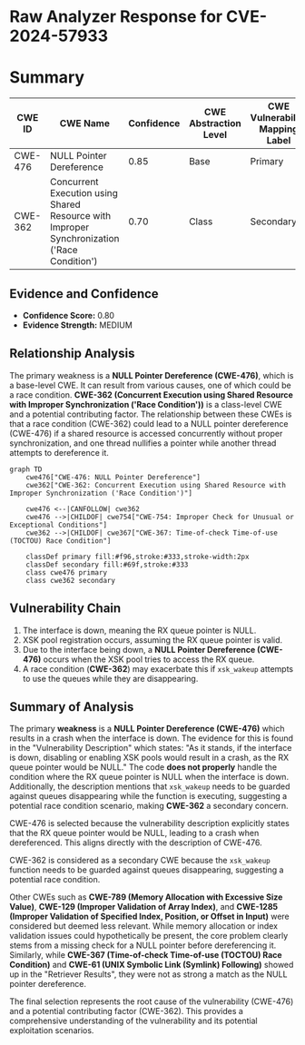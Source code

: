 # Raw Analyzer Response for CVE-2024-57933

# Summary

| CWE ID  | CWE Name                                                                                                    | Confidence | CWE Abstraction Level | CWE Vulnerability Mapping Label | CWE-Vulnerability Mapping Notes |
| ------- | ----------------------------------------------------------------------------------------------------------- | ---------- | ----------------------- | ------------------------------- | --------------------------------- |
| CWE-476 | NULL Pointer Dereference                                                                                    | 0.85       | Base                    | Primary                         | Allowed                           |
| CWE-362 | Concurrent Execution using Shared Resource with Improper Synchronization ('Race Condition')                 | 0.70       | Class                   | Secondary                       | Allowed-with-Review              |

## Evidence and Confidence

*   **Confidence Score:** 0.80
*   **Evidence Strength:** MEDIUM

## Relationship Analysis

The primary weakness is a **NULL Pointer Dereference (CWE-476)**, which is a base-level CWE. It can result from various causes, one of which could be a race condition. **CWE-362 (Concurrent Execution using Shared Resource with Improper Synchronization ('Race Condition'))** is a class-level CWE and a potential contributing factor. The relationship between these CWEs is that a race condition (CWE-362) could lead to a NULL pointer dereference (CWE-476) if a shared resource is accessed concurrently without proper synchronization, and one thread nullifies a pointer while another thread attempts to dereference it.

```mermaid
graph TD
    cwe476["CWE-476: NULL Pointer Dereference"]
    cwe362["CWE-362: Concurrent Execution using Shared Resource with Improper Synchronization ('Race Condition')"]
    
    cwe476 <--|CANFOLLOW| cwe362
    cwe476 -->|CHILDOF| cwe754["CWE-754: Improper Check for Unusual or Exceptional Conditions"]
    cwe362 -->|CHILDOF| cwe367["CWE-367: Time-of-check Time-of-use (TOCTOU) Race Condition"]

    classDef primary fill:#f96,stroke:#333,stroke-width:2px
    classDef secondary fill:#69f,stroke:#333
    class cwe476 primary
    class cwe362 secondary
```

## Vulnerability Chain

1.  The interface is down, meaning the RX queue pointer is NULL.
2.  XSK pool registration occurs, assuming the RX queue pointer is valid.
3.  Due to the interface being down, a **NULL Pointer Dereference (CWE-476)** occurs when the XSK pool tries to access the RX queue.
4.  A race condition (**CWE-362**) may exacerbate this if `xsk_wakeup` attempts to use the queues while they are disappearing.

## Summary of Analysis

The primary **weakness** is a **NULL Pointer Dereference (CWE-476)** which results in a crash when the interface is down. The evidence for this is found in the "Vulnerability Description" which states: "As it stands, if the interface is down, disabling or enabling XSK pools would result in a crash, as the RX queue pointer would be NULL." The code **does not properly** handle the condition where the RX queue pointer is NULL when the interface is down. Additionally, the description mentions that `xsk_wakeup` needs to be guarded against queues disappearing while the function is executing, suggesting a potential race condition scenario, making **CWE-362** a secondary concern.

CWE-476 is selected because the vulnerability description explicitly states that the RX queue pointer would be NULL, leading to a crash when dereferenced. This aligns directly with the description of CWE-476.

CWE-362 is considered as a secondary CWE because the `xsk_wakeup` function needs to be guarded against queues disappearing, suggesting a potential race condition.

Other CWEs such as **CWE-789 (Memory Allocation with Excessive Size Value)**, **CWE-129 (Improper Validation of Array Index)**, and **CWE-1285 (Improper Validation of Specified Index, Position, or Offset in Input)** were considered but deemed less relevant. While memory allocation or index validation issues could hypothetically be present, the core problem clearly stems from a missing check for a NULL pointer before dereferencing it. Similarly, while **CWE-367 (Time-of-check Time-of-use (TOCTOU) Race Condition)** and **CWE-61 (UNIX Symbolic Link (Symlink) Following)** showed up in the "Retriever Results", they were not as strong a match as the NULL pointer dereference.

The final selection represents the root cause of the vulnerability (CWE-476) and a potential contributing factor (CWE-362). This provides a comprehensive understanding of the vulnerability and its potential exploitation scenarios.